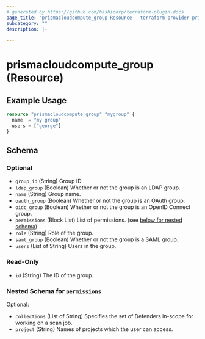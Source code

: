 ```yaml
---
# generated by https://github.com/hashicorp/terraform-plugin-docs
page_title: "prismacloudcompute_group Resource - terraform-provider-prismacloudcompute"
subcategory: ""
description: |-
  
---
```


# prismacloudcompute_group (Resource)



## Example Usage

```terraform
resource "prismacloudcompute_group" "mygroup" {
  name  = "my group"
  users = ["george"]
}
```

<!-- schema generated by tfplugindocs -->
## Schema

### Optional

- `group_id` (String) Group ID.
- `ldap_group` (Boolean) Whether or not the group is an LDAP group.
- `name` (String) Group name.
- `oauth_group` (Boolean) Whether or not the group is an OAuth group.
- `oidc_group` (Boolean) Whether or not the group is an OpenID Connect group.
- `permissions` (Block List) List of permissions. (see [below for nested schema](#nestedblock--permissions))
- `role` (String) Role of the group.
- `saml_group` (Boolean) Whether or not the group is a SAML group.
- `users` (List of String) Users in the group.

### Read-Only

- `id` (String) The ID of the group.

<a id="nestedblock--permissions"></a>
### Nested Schema for `permissions`

Optional:

- `collections` (List of String) Specifies the set of Defenders in-scope for working on a scan job.
- `project` (String) Names of projects which the user can access.


